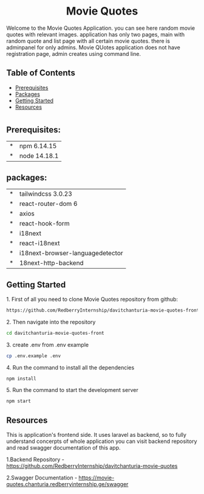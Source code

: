 <h1 style="text-align:center;">Movie Quotes</h1>

Welcome to the Movie Quotes Application. you can see here random movie quotes with relevant images. application has only two pages, main with random quote and list page with all certain movie quotes. there is adminpanel for only admins. Movie QUotes application does not have registration page, admin creates using command line. 

## Table of Contents

* [Prerequisites](#req)
* [Packages](#packages)
* [Getting Started](#gettingStarted)
* [Resources](#RESOURCES)

#
<h2 id="req">Prerequisites:</h2>


<table>
    <tr>
        <td>*</td>
        <td>npm 6.14.15</td>
    </tr>
    <tr>
        <td>*</td>
        <td>node 14.18.1</td>
    </tr>
</table>

<h2 id="packages">packages:</h2>

<table>
    <tr>
        <td>*</td>
        <td>tailwindcss 3.0.23</td>
    </tr>
    <tr>
        <td>*</td>
        <td>react-router-dom 6</td>
    </tr>
    <tr>
        <td>*</td>
        <td>axios</td>
    </tr>
    <tr>
        <td>*</td>
        <td>react-hook-form</td>
    </tr>
    <tr>
        <td>*</td>
        <td>i18next</td>
    </tr>
    <tr>
        <td>*</td>
        <td>react-i18next</td>
    </tr>
    <tr>
        <td>*</td>
        <td>i18next-browser-languagedetector</td>
    </tr>
    <tr>
        <td>*</td>
        <td>18next-http-backend</td>
    </tr>
</table>

<h2 id="gettingStarted">Getting Started</h2>

1\. First of all you need to clone Movie Quotes repository from github:
```sh
https://github.com/RedberryInternship/davitchanturia-movie-quotes-front.git
```
2\. Then navigate into the repository
```sh
cd davitchanturia-movie-quotes-front
```
3\. create .env from .env example
```sh
cp .env.example .env
```
4\. Run the command to install all the dependencies
```sh
npm install
```
5\. Run the command to start the development server
```sh
npm start
```
<h2 id="RESOURCES">Resources</h2>

This is application's frontend side. It uses laravel as backend, so to fully understand concerpts of whole application you can visit backend repository and read swagger documentation of this app.

  1.Backend Repository - https://github.com/RedberryInternship/davitchanturia-movie-quotes

  2.Swagger Documentation - https://movie-quotes.chanturia.redberryinternship.ge/swagger